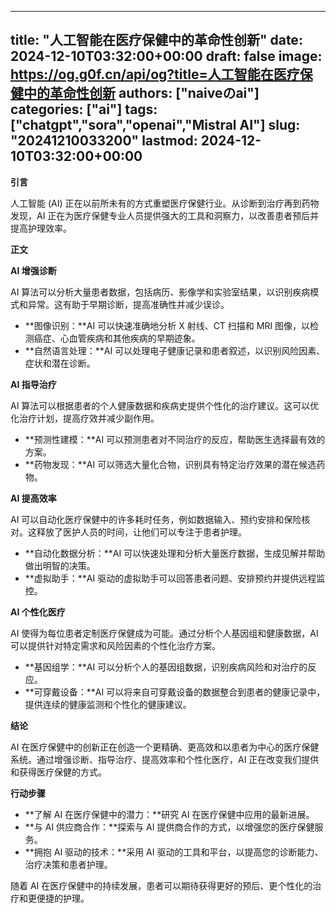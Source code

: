 
---
title: "人工智能在医疗保健中的革命性创新"
date: 2024-12-10T03:32:00+00:00
draft: false
image: https://og.g0f.cn/api/og?title=人工智能在医疗保健中的革命性创新
authors: ["naiveのai"]
categories: ["ai"]
tags: ["chatgpt","sora","openai","Mistral AI"]
slug: "20241210033200"
lastmod: 2024-12-10T03:32:00+00:00
---
**引言**

人工智能 (AI) 正在以前所未有的方式重塑医疗保健行业。从诊断到治疗再到药物发现，AI 正在为医疗保健专业人员提供强大的工具和洞察力，以改善患者预后并提高护理效率。

**正文**

**AI 增强诊断**

AI 算法可以分析大量患者数据，包括病历、影像学和实验室结果，以识别疾病模式和异常。这有助于早期诊断，提高准确性并减少误诊。

* **图像识别：**AI 可以快速准确地分析 X 射线、CT 扫描和 MRI 图像，以检测癌症、心血管疾病和其他疾病的早期迹象。
* **自然语言处理：**AI 可以处理电子健康记录和患者叙述，以识别风险因素、症状和潜在诊断。

**AI 指导治疗**

AI 算法可以根据患者的个人健康数据和疾病史提供个性化的治疗建议。这可以优化治疗计划，提高疗效并减少副作用。

* **预测性建模：**AI 可以预测患者对不同治疗的反应，帮助医生选择最有效的方案。
* **药物发现：**AI 可以筛选大量化合物，识别具有特定治疗效果的潜在候选药物。

**AI 提高效率**

AI 可以自动化医疗保健中的许多耗时任务，例如数据输入、预约安排和保险核对。这释放了医护人员的时间，让他们可以专注于患者护理。

* **自动化数据分析：**AI 可以快速处理和分析大量医疗数据，生成见解并帮助做出明智的决策。
* **虚拟助手：**AI 驱动的虚拟助手可以回答患者问题、安排预约并提供远程监控。

**AI 个性化医疗**

AI 使得为每位患者定制医疗保健成为可能。通过分析个人基因组和健康数据，AI 可以提供针对特定需求和风险因素的个性化治疗方案。

* **基因组学：**AI 可以分析个人的基因组数据，识别疾病风险和对治疗的反应。
* **可穿戴设备：**AI 可以将来自可穿戴设备的数据整合到患者的健康记录中，提供连续的健康监测和个性化的健康建议。

**结论**

AI 在医疗保健中的创新正在创造一个更精确、更高效和以患者为中心的医疗保健系统。通过增强诊断、指导治疗、提高效率和个性化医疗，AI 正在改变我们提供和获得医疗保健的方式。

**行动步骤**

* **了解 AI 在医疗保健中的潜力：**研究 AI 在医疗保健中应用的最新进展。
* **与 AI 供应商合作：**探索与 AI 提供商合作的方式，以增强您的医疗保健服务。
* **拥抱 AI 驱动的技术：**采用 AI 驱动的工具和平台，以提高您的诊断能力、治疗决策和患者护理。

随着 AI 在医疗保健中的持续发展，患者可以期待获得更好的预后、更个性化的治疗和更便捷的护理。